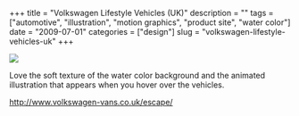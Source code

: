 +++
title = "Volkswagen Lifestyle Vehicles (UK)"
description = ""
tags = ["automotive", "illustration", "motion graphics", "product site", "water color"]
date = "2009-07-01"
categories = ["design"]
slug = "volkswagen-lifestyle-vehicles-uk"
+++


 

  <div id="screens-thumbs" class="clearfix">
    <div class="txt-center" id="design-submission"><a href="http://www.volkswagen-vans.co.uk/escape/"><img id='bluga-thumbnail-1786' class='bluga-thumbnail large' src='//konigi.com/media/bluga/
wt4a4bc69c90b69_0.jpg'/></a></div>  
  </div>   
<p>Love the soft texture of the water color background and the animated illustration that appears when you hover over the vehicles.</p>
<p><a href="http://www.volkswagen-vans.co.uk/escape/">http://www.volkswagen-vans.co.uk/escape/</a></p>




